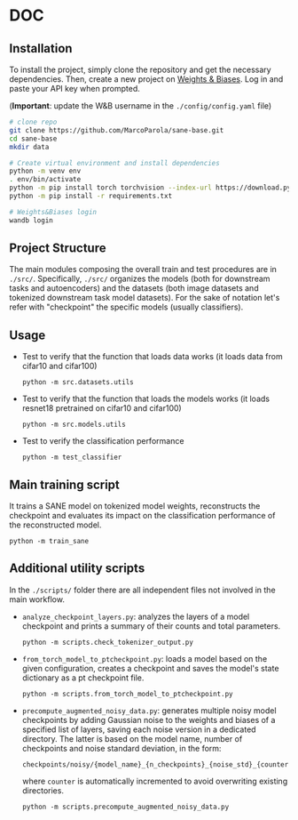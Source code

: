 # DOC

## Installation

To install the project, simply clone the repository and get the necessary dependencies. Then, create a new project on [Weights & Biases](https://wandb.ai/site). Log in and paste your API key when prompted.

(**Important**: update the W&B username in the `./config/config.yaml` file)
```sh
# clone repo
git clone https://github.com/MarcoParola/sane-base.git
cd sane-base
mkdir data

# Create virtual environment and install dependencies 
python -m venv env
. env/bin/activate
python -m pip install torch torchvision --index-url https://download.pytorch.org/whl/cu121
python -m pip install -r requirements.txt 

# Weights&Biases login 
wandb login 
```


## Project Structure
The main modules composing the overall train and test procedures are in `./src/`. Specifically, `./src/` organizes the models (both for downstream tasks and autoencoders) and the datasets (both image datasets and tokenized downstream task model datasets).
For the sake of notation let's refer with "checkpoint" the specific models (usually classifiers).


## Usage
- Test to verify that the function that loads data works (it loads data from cifar10 and cifar100)
    ```
    python -m src.datasets.utils
    ```

- Test to verify that the function that loads the models works (it loads resnet18 pretrained on cifar10 and cifar100)
    ```
    python -m src.models.utils
    ```

- Test to verify the classification performance
    ```
    python -m test_classifier
    ```


## Main training script
It trains a SANE model on tokenized model weights, reconstructs the checkpoint and evaluates its impact on the classification performance of the reconstructed model.
```
python -m train_sane
```


## Additional utility scripts
In the `./scripts/` folder there are all independent files not involved in the main workflow.

- `analyze_checkpoint_layers.py`: analyzes the layers of a model checkpoint and prints a summary of their counts and total parameters.
    ```
    python -m scripts.check_tokenizer_output.py
    ```

- `from_torch_model_to_ptcheckpoint.py`: loads a model based on the given configuration, creates a checkpoint and saves the model's state dictionary as a pt checkpoint file.
    ```
    python -m scripts.from_torch_model_to_ptcheckpoint.py
    ```

- `precompute_augmented_noisy_data.py`: generates multiple noisy model checkpoints by adding Gaussian noise to the weights and biases of a specified list of layers, saving each noise version in a dedicated directory. The latter is based on the model name, number of checkpoints and noise standard deviation, in the form:
    ```
    checkpoints/noisy/{model_name}_{n_checkpoints}_{noise_std}_{counter}
    ```
    where `counter` is automatically incremented to avoid overwriting existing directories.

    ```
    python -m scripts.precompute_augmented_noisy_data.py
    ```

